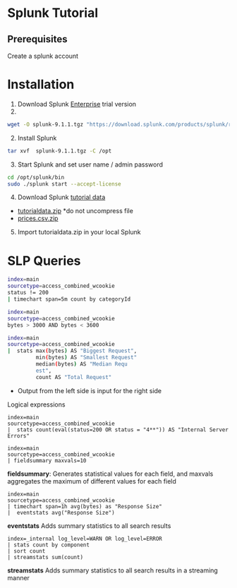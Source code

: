 # Splunk Tutorial

## Prerequisites

Create a splunk account 

# Installation

1.  Download Splunk [Enterprise](https://www.splunk.com/en_us/download/splunk-enterprise.html) trial version
2.  
```sh 
wget -O splunk-9.1.1.tgz "https://download.splunk.com/products/splunk/releases/9.1.1/linux/splunk-9.1.1-64e843ea36b1-Linux-x86_64.tgz"
```

2. Install Splunk
```sh
tar xvf  splunk-9.1.1.tgz -C /opt
```

3.  Start Splunk and set user name / admin password
```sh 
cd /opt/splunk/bin
sudo ./splunk start --accept-license 
```

4. Download Splunk [tutorial data](https://docs.splunk.com/Documentation/Splunk/9.1.1/SearchTutorial/Systemrequirements) 
      
* [tutorialdata.zip](https://docs.splunk.com/images/Tutorial/tutorialdata.zip) *do not uncompress file
* [prices.csv.zip](https://docs.splunk.com/images/d/db/Prices.csv.zip) 


5. Import tutorialdata.zip in your local Splunk 
    
   
# SLP Queries

```sh
index=main
sourcetype=access_combined_wcookie
status != 200
| timechart span=5m count by categoryId
```

```sh
index=main
sourcetype=access_combined_wcookie
bytes > 3000 AND bytes < 3600
```

```sh
index=main
sourcetype=access_combined_wcookie
|  stats max(bytes) AS "Biggest Request",
         min(bytes) AS "Smallest Request"
         median(bytes) AS "Median Requ
         est",
         count AS "Total Request"
```

* Output from the left side is input for the right side

Logical expressions
```
index=main
sourcetype=access_combined_wcookie
|  stats count(eval(status=200 OR status = "4**")) AS "Internal Server Errors"
```   

```
index=main
sourcetype=access_combined_wcookie
| fieldsummary maxvals=10
```
**fieldsummary**: Generates statistical values for each field, and maxvals aggregates the maximum of different values for each field

```
index=main
sourcetype=access_combined_wcookie
| timechart span=1h avg(bytes) as "Response Size"
|  eventstats avg("Response Size")
```

**eventstats** Adds summary statistics to all search results

```
index=_internal log_level=WARN OR log_level=ERROR
| stats count by component
| sort count
| streamstats sum(count)
```

**streamstats** Adds summary statistics to all search results in a streaming manner
